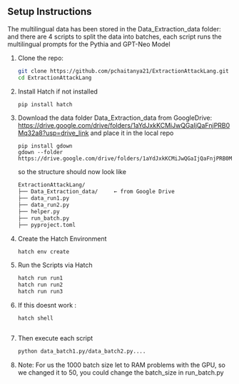 ## Setup Instructions 

The multilingual data has been stored in the Data_Extraction_data folder: and there are 4 scripts to split the data into batches, each script runs the multilingual prompts for the Pythia and GPT-Neo Model 

1. Clone the repo:
   ```bash
   git clone https://github.com/pchaitanya21/ExtractionAttackLang.git
   cd ExtractionAttackLang
2. Install Hatch if not installed
   ```bash
   pip install hatch
3. Download the data folder Data_Extraction_data from GoogleDrive: https://drive.google.com/drive/folders/1aYdJxkKCMiJwQGaIjQaFnjPRB0Mq32a8?usp=drive_link and place it in the local repo 
   ```
   pip install gdown
   gdown --folder https://drive.google.com/drive/folders/1aYdJxkKCMiJwQGaIjQaFnjPRB0Mq32a8
   ```
   so the structure should now look like
   ```bash
   ExtractionAttackLang/
   ├── Data_Extraction_data/     ← from Google Drive
   ├── data_run1.py
   ├── data_run2.py
   ├── helper.py
   ├── run_batch.py
   ├── pyproject.toml
   ```

5. Create the Hatch Environment
   ```bash
   hatch env create
6. Run the Scripts via Hatch
   ```bash
   hatch run run1
   hatch run run2
   hatch run run3

7. If this doesnt work : 
   ```bash
   hatch shell



8. Then execute each script 
   ```bash
   python data_batch1.py/data_batch2.py....

9. Note: For us the 1000 batch size let to RAM problems with the GPU, so we changed it to 50, you could change the batch_size in run_batch.py 
